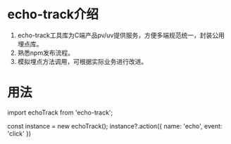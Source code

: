 # echo-track介绍
1. echo-track工具库为C端产品pv/uv提供服务，方便多端规范统一，封装公用埋点库。
2. 熟悉npm发布流程。
3. 模拟埋点方法调用，可根据实际业务进行改进。

# 用法
import echoTrack from 'echo-track';

const instance = new echoTrack();
instance?.action({
  name: 'echo',
  event: 'click'
})
